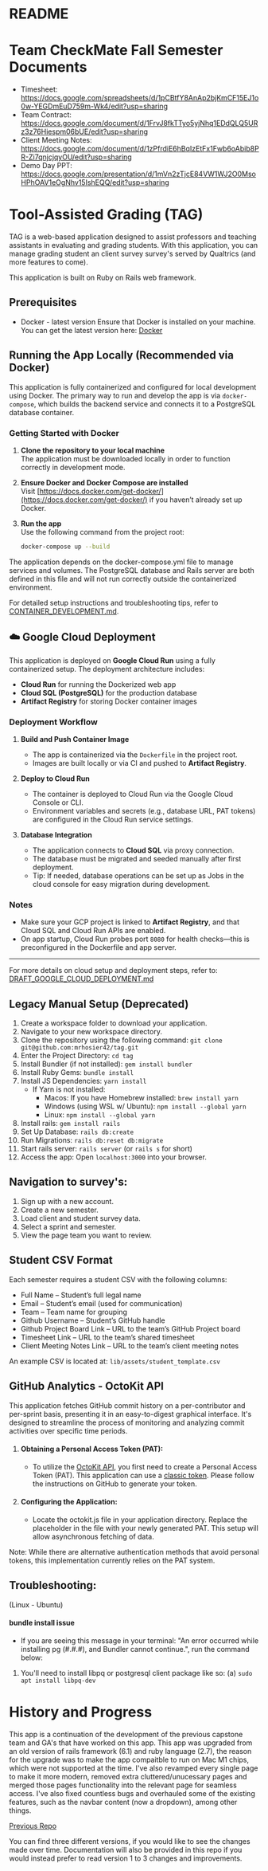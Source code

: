 # README

# Team CheckMate Fall Semester Documents
* Timesheet: https://docs.google.com/spreadsheets/d/1pCBtfY8AnAp2bjKmCF15EJ1o0w-YEGDmEuD759m-Wk4/edit?usp=sharing
* Team Contract: https://docs.google.com/document/d/1FrvJ8fkTTyo5yjNhq1EDdQLQ5URz3z76Hiespm06bUE/edit?usp=sharing
* Client Meeting Notes: https://docs.google.com/document/d/1zPfrdiE6hBqIzEtFx1Fwb6oAbib8PR-Zi7qnjcjqyOU/edit?usp=sharing
* Demo Day PPT: https://docs.google.com/presentation/d/1mVn2zTjcE84VW1WJ2O0MsoHPhOAV1eOgNhv15IshEQQ/edit?usp=sharing
# Tool-Assisted Grading (TAG)
TAG is a web-based application designed to assist professors and teaching assistants in evaluating and grading students. With this application, you can manage grading student an client survey survey's served by Qualtrics (and more features to come).

This application is built on Ruby on Rails web framework.

## Prerequisites
* Docker - latest version
Ensure that Docker is installed on your machine. You can get the latest version here: [Docker](https://docs.docker.com/get-started/get-docker/)

## Running the App Locally (Recommended via Docker)
This application is fully containerized and configured for local development using Docker. The primary way to run and develop the app is via `docker-compose`, which builds the backend service and connects it to a PostgreSQL database container.

### Getting Started with Docker

1. **Clone the repository to your local machine**  
   The application must be downloaded locally in order to function correctly in development mode.

2. **Ensure Docker and Docker Compose are installed**  
   Visit [https://docs.docker.com/get-docker/](https://docs.docker.com/get-docker/) if you haven’t already set up Docker.

3. **Run the app**  
   Use the following command from the project root:

   ```bash
   docker-compose up --build
The application depends on the docker-compose.yml file to manage services and volumes. The PostgreSQL database and Rails server are both defined in this file and will not run correctly outside the containerized environment.

For detailed setup instructions and troubleshooting tips, refer to [CONTAINER_DEVELOPMENT.md](./CONTAINER_DEVELOPMENT.md).

## ☁️ Google Cloud Deployment

This application is deployed on **Google Cloud Run** using a fully containerized setup. The deployment architecture includes:

- **Cloud Run** for running the Dockerized web app
- **Cloud SQL (PostgreSQL)** for the production database
- **Artifact Registry** for storing Docker container images

### Deployment Workflow

1. **Build and Push Container Image**
   - The app is containerized via the `Dockerfile` in the project root.
   - Images are built locally or via CI and pushed to **Artifact Registry**.

2. **Deploy to Cloud Run**
   - The container is deployed to Cloud Run via the Google Cloud Console or CLI.
   - Environment variables and secrets (e.g., database URL, PAT tokens) are configured in the Cloud Run service settings.

3. **Database Integration**
   - The application connects to **Cloud SQL** via proxy connection.
   - The database must be migrated and seeded manually after first deployment.
   - Tip: If needed, database operations can be set up as Jobs in the cloud console for easy migration during development.

### Notes

- Make sure your GCP project is linked to **Artifact Registry**, and that Cloud SQL and Cloud Run APIs are enabled.
- On app startup, Cloud Run probes port `8080` for health checks—this is preconfigured in the Dockerfile and app server.
---

For more details on cloud setup and deployment steps, refer to: [DRAFT_GOOGLE_CLOUD_DEPLOYMENT.md](./DRAFT_GOOGLE_CLOUD_DEPLOYMENT.md)

## Legacy Manual Setup (Deprecated)
1. Create a workspace folder to download your application.
2. Navigate to your new workspace directory.
3. Clone the repository using the following command: ```git clone git@github.com:mrhosier42/tag.git```
4. Enter the Project Directory: ```cd tag```
5. Install Bundler (if not installed): ```gem install bundler```
6. Install Ruby Gems: ```bundle install```
7. Install JS Dependencies: ```yarn install```
   - If Yarn is not installed:
     - Macos: If you have Homebrew installed: ```brew install yarn```
     - Windows (using WSL w/ Ubuntu): ```npm install --global yarn```
     - Linux: ```npm install --global yarn```
8. Install rails: ```gem install rails```
9. Set Up Database: ```rails db:create```
10. Run Migrations: ```rails db:reset db:migrate```
11. Start rails server: ```rails server``` (or ```rails s``` for short)
12. Access the app: Open ```localhost:3000``` into your browser.

## Navigation to survey's:
1. Sign up with a new account.
2. Create a new semester.
3. Load client and student survey data.
4. Select a sprint and semester.
5. View the page team you want to review.

## Student CSV Format

Each semester requires a student CSV with the following columns:

- Full Name – Student’s full legal name  
- Email – Student’s email (used for communication)  
- Team – Team name for grouping  
- Github Username – Student’s GitHub handle  
- Github Project Board Link – URL to the team’s GitHub Project board  
- Timesheet Link – URL to the team’s shared timesheet  
- Client Meeting Notes Link – URL to the team’s client meeting notes  

An example CSV is located at: `lib/assets/student_template.csv`


## GitHub Analytics - OctoKit API
This application fetches GitHub commit history on a per-contributor and per-sprint basis, presenting it in an easy-to-digest graphical interface. It's designed to streamline the process of monitoring and analyzing commit activities over specific time periods.
1. #### Obtaining a Personal Access Token (PAT):
   * To utilize the [OctoKit API](https://octokit.github.io/rest.js), you first need to create a Personal Access Token (PAT). This application can use a [classic token](https://github.com/settings/tokens). Please follow the instructions on GitHub to generate your token.

2. #### Configuring the Application:
   * Locate the octokit.js file in your application directory. Replace the placeholder in the file with your newly generated PAT. This setup will allow asynchronous fetching of data.

Note: While there are alternative authentication methods that avoid personal tokens, this implementation currently relies on the PAT system.


## Troubleshooting:
(Linux - Ubuntu)
#### bundle install issue
* If you are seeing this message in your terminal: "An error occurred while installing pg (#.#.#), and Bundler cannot continue.", run the command below:
1. You'll need to install libpq or postgresql client package like so:
   (a) ```sudo apt install libpq-dev```


# History and Progress
This app is a continuation of the development of the previous capstone team and GA's that have worked on this app.
This app was upgraded from an old version of rails framework (6.1) and ruby language (2.7), the reason for the upgrade was to make the app compaitble to run on Mac M1 chips, which were not supported at the time. I've also revamped every single page to make it more modern, removed extra cluttered/unucessary pages and merged those pages functionality into the relevant page for seamless access. I've also fixed countless bugs and overhauled some of the existing features, such as the navbar content (now a dropdown), among other things.

[Previous Repo](https://github.com/amyshannon/capstoneApp)


You can find three different versions, if you would like to see the changes made over time. Documentation will also be provided in this repo if you would instead prefer to read version 1 to 3 changes and improvements.
